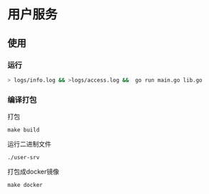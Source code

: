 # 用户服务

## 使用

### 运行

```bash
> logs/info.log && >logs/access.log &&  go run main.go lib.go 
```

### 编译打包

打包

```
make build
```

运行二进制文件

```
./user-srv
```

打包成docker镜像

```
make docker
```